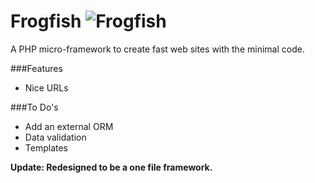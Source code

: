 Frogfish ![Frogfish](https://github.com/Abe/frogfish/raw/master/frogfish.gif)
============

A PHP micro-framework to create fast web sites with the minimal code.

###Features
* Nice URLs


###To Do's

* Add an external ORM
* Data validation
* Templates

**Update: Redesigned to be a one file framework.**